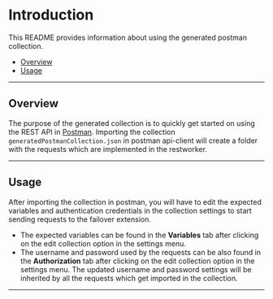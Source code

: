 # Introduction

This README provides information about using the generated postman collection.

- [Overview](#overview)
- [Usage](#usage)

---
## Overview

The purpose of the generated collection is to quickly get started on using the REST API in [Postman](https://www.getpostman.com/product/api-client). 
Importing the collection `generatedPostmanCollection.json` in postman api-client will create a folder with the requests which are implemented in the restworker.

---

## Usage

After importing the collection in postman, you will have to edit the expected variables and authentication credentials in the collection settings to start sending requests to the failover extension.
- The expected variables can be found in the **Variables** tab after clicking on the edit collection option in the settings menu.
- The username and password used by the requests can be also found in the **Authorization** tab after clicking on the edit collection option in the settings menu. The updated username and password settings will be inherited by all the requests which get imported in the collection. 


---

